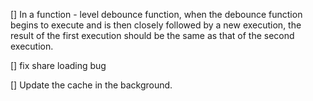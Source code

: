 

[] In a function - level debounce function, when the debounce function begins to execute and is then closely followed by a new execution, the result of the first execution should be the same as that of the second execution.

[] fix share loading bug

[] Update the cache in the background.
